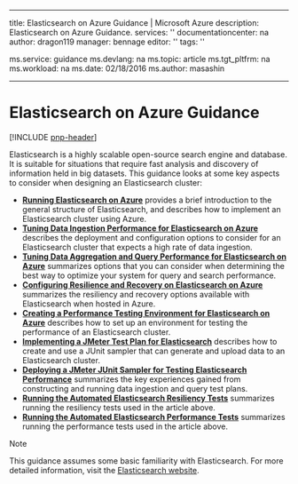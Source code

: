 
---
title: Elasticsearch on Azure Guidance | Microsoft Azure
description: Elasticsearch on Azure Guidance.
services: ''
documentationcenter: na
author: dragon119
manager: bennage
editor: ''
tags: ''

ms.service: guidance
ms.devlang: na
ms.topic: article
ms.tgt_pltfrm: na
ms.workload: na
ms.date: 02/18/2016
ms.author: masashin

---
# Elasticsearch on Azure Guidance
[!INCLUDE [pnp-header](../../includes/guidance-pnp-header-include.md)]

Elasticsearch is a highly scalable open-source search engine and database. It is suitable for situations that require fast analysis and discovery of information held in big datasets. This guidance looks at some key aspects to consider when designing an Elasticsearch cluster: 

* **[Running Elasticsearch on Azure](guidance-elasticsearch-running-on-azure.md)** provides a brief introduction to the general structure of Elasticsearch, and  describes how to implement an Elasticsearch cluster using Azure.
* **[Tuning Data Ingestion Performance for Elasticsearch on Azure](guidance-elasticsearch-tuning-data-ingestion-performance.md)** describes the deployment and configuration options to consider for an Elasticsearch cluster that expects a high rate of data ingestion.
* **[Tuning Data Aggregation and Query Performance for Elasticsearch on Azure](guidance-elasticsearch-tuning-data-aggregation-and-query-performance.md)** summarizes options that you can consider when determining the best way to optimize your system for query and search performance.
* **[Configuring Resilience and Recovery on Elasticsearch on Azure](guidance-elasticsearch-configuring-resilience-and-recovery.md)** summarizes the resiliency and recovery options available with Elasticsearch when hosted in Azure.
* **[Creating a Performance Testing Environment for Elasticsearch on Azure](guidance-elasticsearch-creating-performance-testing-environment.md)** describes how to set up an environment for testing the performance of an Elasticsearch cluster.
* **[Implementing a JMeter Test Plan for Elasticsearch](guidance-elasticsearch-implementing-jmeter-test-plan.md)** describes how to create and use a JUnit sampler that can generate and upload data to an Elasticsearch cluster.
* **[Deploying a JMeter JUnit Sampler for Testing Elasticsearch Performance](guidance-elasticsearch-deploying-jmeter-junit-sampler.md)** summarizes the key experiences gained from constructing and running data ingestion and query test plans. 
* **[Running the Automated Elasticsearch Resiliency Tests](guidance-elasticsearch-running-automated-resilience-tests.md)** summarizes running the resiliency tests used in the article above.
* **[Running the Automated Elasticsearch Performance Tests](guidance-elasticsearch-running-automated-performance-tests.md)** summarizes running the performance tests used in the article above.

> [!NOTE]
> This guidance assumes some basic familiarity with Elasticsearch. For more 
> detailed information, visit the [Elasticsearch website](https://www.elastic.co/products/elasticsearch).
> 
> 

[Running Elasticsearch on Azure]: guidance-elasticsearch-running-on-azure.md
[Tuning Data Ingestion Performance for Elasticsearch on Azure]: guidance-elasticsearch-tuning-data-ingestion-performance.md
[Creating a Performance Testing Environment for Elasticsearch on Azure]: guidance-elasticsearch-creating-performance-testing-environment.md
[Implementing a JMeter Test Plan for Elasticsearch]: guidance-elasticsearch-implementing-jmeter-test-plan.md
[Deploying a JMeter JUnit Sampler for Testing Elasticsearch Performance]: guidance-elasticsearch-deploying-jmeter-junit-sampler.md
[Tuning Data Aggregation and Query Performance for Elasticsearch on Azure]: guidance-elasticsearch-tuning-data-aggregation-and-query-performance.md
[Configuring Resilience and Recovery on Elasticsearch on Azure]: guidance-elasticsearch-configuring-resilience-and-recovery.md
[Running the Automated Elasticsearch Resiliency Tests]: guidance-elasticsearch-running-automated-resilience-tests.md
[Running the Automated Elasticsearch Performance Tests]: guidance-elasticsearch-running-automated-performance-tests.md
